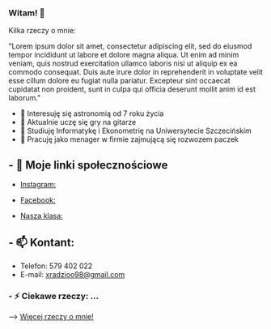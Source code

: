### Witam! 👋

Kilka rzeczy o mnie:

"Lorem ipsum dolor sit amet, consectetur adipiscing elit, sed do eiusmod tempor incididunt ut labore et dolore magna aliqua. Ut enim ad minim veniam, quis nostrud exercitation ullamco laboris nisi ut aliquip ex ea commodo consequat. Duis aute irure dolor in reprehenderit in voluptate velit esse cillum dolore eu fugiat nulla pariatur. Excepteur sint occaecat cupidatat non proident, sunt in culpa qui officia deserunt mollit anim id est laborum."

- 🔭 Interesuję się astronomią od 7 roku życia
- 🌱 Aktualnie uczę się gry na gitarze
- 👯 Studiuję Informatykę i Ekonometrię na Uniwersytecie Szczecińskim 
- 🤔 Pracuję jako menager w firmie zajmującą się rozwozem paczek
## - 💬 Moje linki społecznościowe
- [Instagram:](https://www.instagram.com/)

- [Facebook:](https://www.facebook.com/)

- [Nasza klasa:](https://nk.pl/logowanie)

## - 📫 Kontant:
- Telefon: 579 402 022  
- E-mail: xradzioo98@gmail.com


### - ⚡ Ciekawe rzeczy: ...

--> [Więcej rzeczy o mnie!](https://github.com/KrzysztofMorek/Zaliczenie/blob/gh-pages/index.md/)
